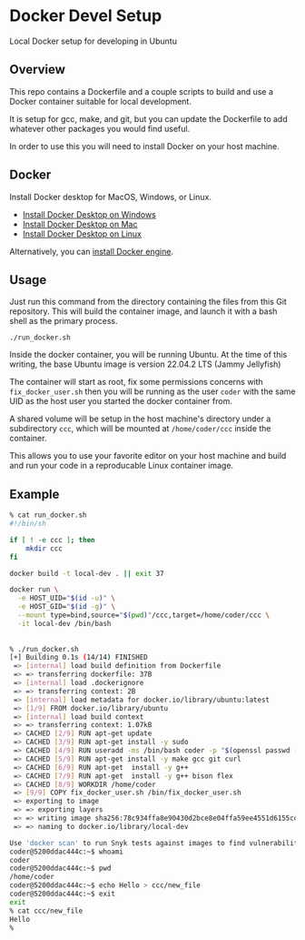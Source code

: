# Docker Devel Setup

Local Docker setup for developing in Ubuntu


## Overview

This repo contains a Dockerfile and a couple scripts to build and use a Docker container suitable for local development.

It is setup for gcc, make, and git, but you can update the Dockerfile to add whatever other packages you would find useful.


In order to use this you will need to install Docker on your host machine.

## Docker

Install Docker desktop for MacOS, Windows, or Linux.

- [Install Docker Desktop on Windows](https://docs.docker.com/desktop/install/windows-install/)
- [Install Docker Desktop on Mac](https://docs.docker.com/desktop/install/mac-install/)
- [Install Docker Desktop on Linux](https://docs.docker.com/desktop/install/linux-install/)

Alternatively, you can [install Docker engine](https://docs.docker.com/engine/install/).

## Usage

Just run this command from the directory containing the files from this Git repository.
This will build the container image, and launch it with a bash shell as the primary process.

`./run_docker.sh`

Inside the docker container, you will be running Ubuntu.
At the time of this writing, the base Ubuntu image is version 22.04.2 LTS (Jammy Jellyfish)

The container will start as root, fix some permissions concerns with `fix_docker_user.sh` then 
you will be running as the user `coder` with the same UID as the host user you started the docker container from.

A shared volume will be setup in the host machine's directory under a subdirectory `ccc`,
which will be mounted at `/home/coder/ccc` inside the container.

This allows you to use your favorite editor on your host machine and build and run your code in a reproducable Linux container image.


## Example

```bash
% cat run_docker.sh 
#!/bin/sh

if [ ! -e ccc ]; then
    mkdir ccc
fi

docker build -t local-dev . || exit 37

docker run \
  -e HOST_UID="$(id -u)" \
  -e HOST_GID="$(id -g)" \
  --mount type=bind,source="$(pwd)"/ccc,target=/home/coder/ccc \
  -it local-dev /bin/bash
  
  
% ./run_docker.sh 
[+] Building 0.1s (14/14) FINISHED                                                                                                                                                                     
 => [internal] load build definition from Dockerfile                                                                                                                                              0.0s
 => => transferring dockerfile: 37B                                                                                                                                                               0.0s
 => [internal] load .dockerignore                                                                                                                                                                 0.0s
 => => transferring context: 2B                                                                                                                                                                   0.0s
 => [internal] load metadata for docker.io/library/ubuntu:latest                                                                                                                                  0.0s
 => [1/9] FROM docker.io/library/ubuntu                                                                                                                                                           0.0s
 => [internal] load build context                                                                                                                                                                 0.0s
 => => transferring context: 1.07kB                                                                                                                                                               0.0s
 => CACHED [2/9] RUN apt-get update                                                                                                                                                               0.0s
 => CACHED [3/9] RUN apt-get install -y sudo                                                                                                                                                      0.0s
 => CACHED [4/9] RUN useradd -ms /bin/bash coder -p "$(openssl passwd -1 g0ldF!sh)"                                                                                                               0.0s
 => CACHED [5/9] RUN apt-get install -y make gcc git curl                                                                                                                                         0.0s
 => CACHED [6/9] RUN apt-get  install -y g++                                                                                                                                                      0.0s
 => CACHED [7/9] RUN apt-get  install -y g++ bison flex                                                                                                                                           0.0s
 => CACHED [8/9] WORKDIR /home/coder                                                                                                                                                              0.0s
 => [9/9] COPY fix_docker_user.sh /bin/fix_docker_user.sh                                                                                                                                         0.0s
 => exporting to image                                                                                                                                                                            0.0s
 => => exporting layers                                                                                                                                                                           0.0s
 => => writing image sha256:78c934ffa8e90430d2bce8e04ffa59ee4551d6155cd5b37b9072a90cd522b752                                                                                                      0.0s
 => => naming to docker.io/library/local-dev                                                                                                                                                      0.0s

Use 'docker scan' to run Snyk tests against images to find vulnerabilities and learn how to fix them
coder@5200ddac444c:~$ whoami
coder
coder@5200ddac444c:~$ pwd
/home/coder
coder@5200ddac444c:~$ echo Hello > ccc/new_file
coder@5200ddac444c:~$ exit
exit
% cat ccc/new_file 
Hello
% 

```
